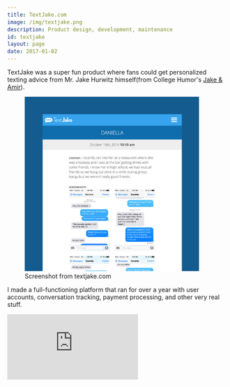 ```yaml
---
title: TextJake.com
image: /img/textjake.png
description: Product design, development, maintenance
id: textjake
layout: page
date: 2017-01-02
---
```


TextJake was a super fun product where fans could get personalized texting advice from Mr. Jake Hurwitz himself(from College Humor's [Jake & Amir](http://jakeandamir.com/)).

<figure class="text-center">
  <img style="max-width: 400px;" src="/img/textjake.jpg" alt="">
  <figcaption class="text-left">Screenshot from textjake.com</figcaption>
</figure>

I made a full-functioning platform that ran for over a year with user accounts, conversation tracking, payment processing, and other very real stuff.

<div class="break-out">
<div class="videoWrapper"><iframe src="https://player.vimeo.com/video/108392183" frameborder="0" webkitallowfullscreen mozallowfullscreen allowfullscreen></iframe></div>
</div>
